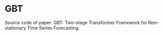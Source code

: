 # GBT
Source code of paper: GBT: Two-stage Transformer Framework for Non-stationary Time Series Forecasting.
